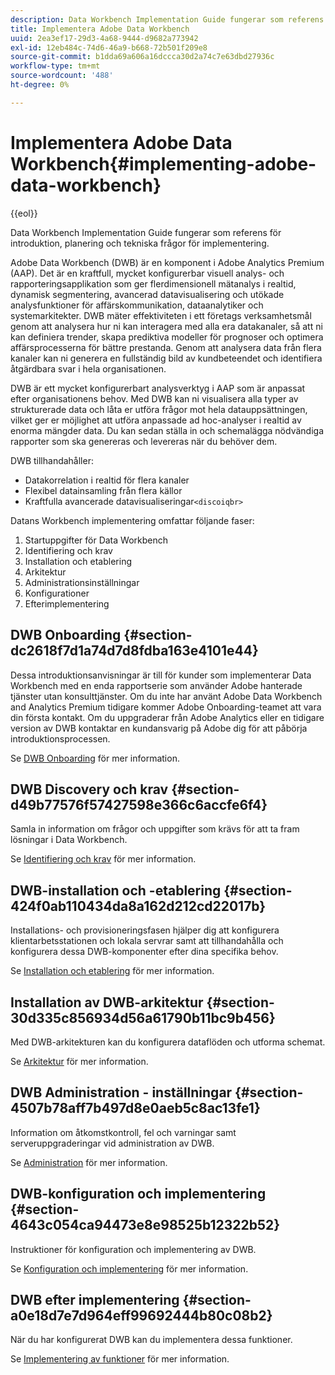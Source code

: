 ```yaml
---
description: Data Workbench Implementation Guide fungerar som referens för introduktion, planering och tekniska frågor för implementering.
title: Implementera Adobe Data Workbench
uuid: 2ea3ef17-29d3-4a68-9444-d9682a773942
exl-id: 12eb484c-74d6-46a9-b668-72b501f209e8
source-git-commit: b1dda69a606a16dccca30d2a74c7e63dbd27936c
workflow-type: tm+mt
source-wordcount: '488'
ht-degree: 0%

---
```


# Implementera Adobe Data Workbench{#implementing-adobe-data-workbench}

{{eol}}

Data Workbench Implementation Guide fungerar som referens för introduktion, planering och tekniska frågor för implementering.

Adobe Data Workbench (DWB) är en komponent i Adobe Analytics Premium (AAP). Det är en kraftfull, mycket konfigurerbar visuell analys- och rapporteringsapplikation som ger flerdimensionell mätanalys i realtid, dynamisk segmentering, avancerad datavisualisering och utökade analysfunktioner för affärskommunikation, dataanalytiker och systemarkitekter. DWB mäter effektiviteten i ett företags verksamhetsmål genom att analysera hur ni kan interagera med alla era datakanaler, så att ni kan definiera trender, skapa prediktiva modeller för prognoser och optimera affärsprocesserna för bättre prestanda. Genom att analysera data från flera kanaler kan ni generera en fullständig bild av kundbeteendet och identifiera åtgärdbara svar i hela organisationen.

DWB är ett mycket konfigurerbart analysverktyg i AAP som är anpassat efter organisationens behov. Med DWB kan ni visualisera alla typer av strukturerade data och låta er utföra frågor mot hela datauppsättningen, vilket ger er möjlighet att utföra anpassade ad hoc-analyser i realtid av enorma mängder data. Du kan sedan ställa in och schemalägga nödvändiga rapporter som ska genereras och levereras när du behöver dem.

DWB tillhandahåller:

* Datakorrelation i realtid för flera kanaler
* Flexibel datainsamling från flera källor
* Kraftfulla avancerade datavisualiseringar`<discoiqbr>`

Datans Workbench implementering omfattar följande faser:

1. Startuppgifter för Data Workbench
1. Identifiering och krav
1. Installation och etablering
1. Arkitektur
1. Administrationsinställningar
1. Konfigurationer
1. Efterimplementering

## DWB Onboarding {#section-dc2618f7d1a74d7d8fdba163e4101e44}

Dessa introduktionsanvisningar är till för kunder som implementerar Data Workbench med en enda rapportserie som använder Adobe hanterade tjänster utan konsulttjänster. Om du inte har använt Adobe Data Workbench and Analytics Premium tidigare kommer Adobe Onboarding-teamet att vara din första kontakt. Om du uppgraderar från Adobe Analytics eller en tidigare version av DWB kontaktar en kundansvarig på Adobe dig för att påbörja introduktionsprocessen.

Se [DWB Onboarding](../../home/dwb-implement-overview/dwb-implement-provision/dwb-implement-onboarding.md#concept-e93aba41b26a410f959c5ca7f8e33355) för mer information.

## DWB Discovery och krav {#section-d49b77576f57427598e366c6accfe6f4}

Samla in information om frågor och uppgifter som krävs för att ta fram lösningar i Data Workbench.

Se [Identifiering och krav](../../home/dwb-implement-overview/dwb-implement-discovery.md#concept-1544d4864e9e437bbd11b1380c1b4c9a) för mer information.

## DWB-installation och -etablering {#section-424f0ab110434da8a162d212cd22017b}

Installations- och provisioneringsfasen hjälper dig att konfigurera klientarbetsstationen och lokala servrar samt att tillhandahålla och konfigurera dessa DWB-komponenter efter dina specifika behov.

Se [Installation och etablering](../../home/dwb-implement-overview/dwb-implement-provision/dwb-implement-provision.md#concept-a1ec50671ffd4a8faab09a48bc098e8f) för mer information.

## Installation av DWB-arkitektur {#section-30d335c856934d56a61790b11bc9b456}

Med DWB-arkitekturen kan du konfigurera dataflöden och utforma schemat.

Se [Arkitektur](../../home/dwb-implement-overview/dwb-implement-architecture/dwb-implement-architecture.md#concept-63dc9aa839e54bc78f7a3d720ce97d56) för mer information.

## DWB Administration - inställningar {#section-4507b78aff7b497d8e0aeb5c8ac13fe1}

Information om åtkomstkontroll, fel och varningar samt serveruppgraderingar vid administration av DWB.

Se [Administration](../../home/dwb-implement-overview/dwb-implement-admin.md#concept-68578dac67314c62a67ddfb4f33458a1) för mer information.

## DWB-konfiguration och implementering {#section-4643c054ca94473e8e98525b12322b52}

Instruktioner för konfiguration och implementering av DWB.

Se [Konfiguration och implementering](../../home/dwb-implement-overview/dwb-implement-configure/dwb-implement-configure.md#concept-baffe3a57f4649cea7b6eff9a7704dc6) för mer information.

## DWB efter implementering {#section-a0e18d7e7d964eff99692444b80c08b2}

När du har konfigurerat DWB kan du implementera dessa funktioner.

Se [Implementering av funktioner](../../home/dwb-implement-overview/dwb-implement-deliver/dwb-implement-deliver.md#concept-9afa96d72a544fb4a3d1eb5be799012c) för mer information.
